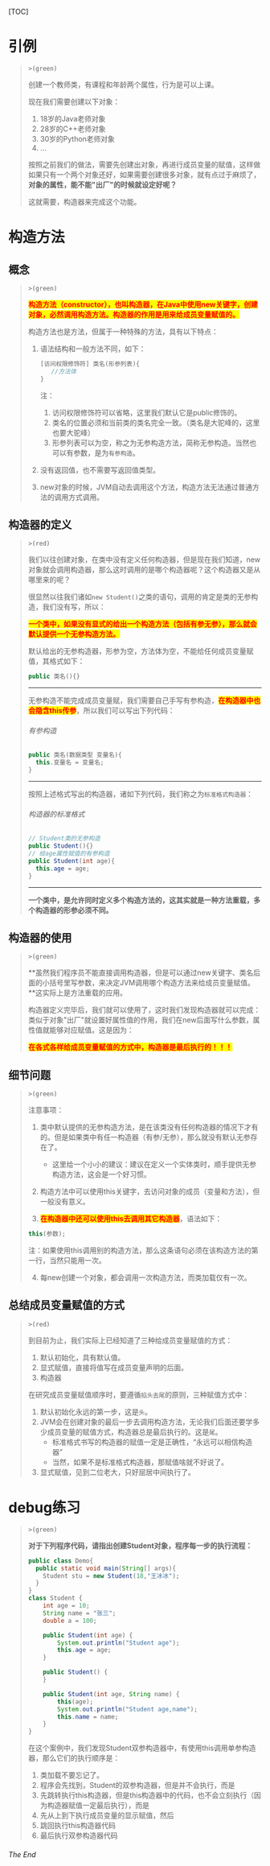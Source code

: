 [TOC]

# 引例

> `>(green)`
>
> 创建一个教师类，有课程和年龄两个属性，行为是可以上课。
>
> 现在我们需要创建以下对象：
>
> 1. 18岁的Java老师对象
> 2. 28岁的C++老师对象
> 3. 30岁的Python老师对象
> 4. ...
>
> 按照之前我们的做法，需要先创建出对象，再进行成员变量的赋值，这样做如果只有一个两个对象还好，如果需要创建很多对象，就有点过于麻烦了，**对象的属性，能不能"出厂"的时候就设定好呢？**
>
> 这就需要，构造器来完成这个功能。

# 构造方法

## 概念

> `>(green)`
>
>  <span style=color:red;background:yellow>**构造方法（constructor），也叫构造器，在Java中使用new关键字，创建对象，必然调用构造方法。构造器的作用是用来给成员变量赋值的。**</span>
>
> 构造方法也是方法，但属于一种特殊的方法，具有以下特点：
>
> 1. 语法结构和一般方法不同，如下：
>
>    ``` java
>    [访问权限修饰符] 类名(形参列表){
>    	//方法体
>    }
>    ```
>
>    注：
>
>    1. 访问权限修饰符可以省略，这里我们默认它是public修饰的。
>    2. 类名的位置必须和当前类的类名完全一致。（类名是大驼峰的，这里也要大驼峰）
>    3. 形参列表可以为空，称之为无参构造方法，简称无参构造。当然也可以有参数，是为`有参构造`。
>
> 2. 没有返回值，也不需要写返回值类型。
>
> 3. new对象的时候，JVM自动去调用这个方法，构造方法无法通过普通方法的调用方式调用。

## 构造器的定义

> `>(red)`
>
> 我们以往创建对象，在类中没有定义任何构造器，但是现在我们知道，new对象就会调用构造器，那么这时调用的是哪个构造器呢？这个构造器又是从哪里来的呢？
>
> 很显然以往我们诸如`new Student()`之类的语句，调用的肯定是类的无参构造，我们没有写，所以：
>
>  <span style=color:red;background:yellow>**一个类中，如果没有显式的给出一个构造方法（包括有参无参），那么就会默认提供一个无参构造方法。**</span>
>
> 默认给出的无参构造器，形参为空，方法体为空，不能给任何成员变量赋值，其格式如下：
>
> ``` java
> public 类名(){}
> ```
>
> ---
>
> 无参构造不能完成成员变量赋，我们需要自己手写有参构造，<span style=color:red;background:yellow>**在构造器中也会隐含this传参**</span>，所以我们可以写出下列代码：
>
> ###### 有参构造
>
> ``` java
> public 类名(数据类型 变量名){
>   this.变量名 = 变量名;
> }
> ```
>
> ---
>
> 按照上述格式写出的构造器，诸如下列代码，我们称之为`标准格式构造器`：
>
> ###### 构造器的标准格式
>
> ``` java
> // Student类的无参构造
> public Student(){}
> // 给age属性赋值的有参构造
> public Student(int age){
>   this.age = age;
> }
> ```
>
> ----
>
> **一个类中，是允许同时定义多个构造方法的，这其实就是一种方法重载，多个构造器的形参必须不同。**

## 构造器的使用

> `>(green)`
>
> **虽然我们程序员不能直接调用构造器，但是可以通过new关键字、类名后面的小括号里写参数，来决定JVM调用哪个构造方法来给成员变量赋值。**这实际上是方法重载的应用。
>
> 构造器定义完毕后，我们就可以使用了，这时我们发现构造器就可以完成：类似于对象"出厂"就设置好属性值的作用，我们在new后面写什么参数，属性值就能够对应赋值。这是因为：
>
>  <span style=color:red;background:yellow>**在各式各样给成员变量赋值的方式中，构造器是最后执行的！！！**</span>

## 细节问题

> `>(green)`
>
> 注意事项：
>
> 1. 类中默认提供的无参构造方法，是在该类没有任何构造器的情况下才有的。但是如果类中有任一构造器（有参/无参），那么就没有默认无参存在了。
>
>    - 这里给一个小小的建议：建议在定义一个实体类时，顺手提供无参构造方法，这会是一个好习惯。
>
> 2. 构造方法中可以使用this关键字，去访问对象的成员（变量和方法），但一般没有意义。
>
> 3.  <span style=color:red;background:yellow>**在构造器中还可以使用this去调用其它构造器**</span>，语法如下：
>
>    ``` java
>    this(参数);
>    ```
>
>    注：如果使用this调用别的构造方法，那么这条语句必须在该构造方法的第一行，当然只能用一次。
>
> 4. 每new创建一个对象，都会调用一次构造方法，而类加载仅有一次。

## 总结成员变量赋值的方式

> `>(red)`
>
> 到目前为止，我们实际上已经知道了三种给成员变量赋值的方式：
>
> 1. 默认初始化，具有默认值。
> 2. 显式赋值，直接将值写在成员变量声明的后面。
> 3. 构造器
>
> 在研究成员变量赋值顺序时，要遵循`掐头去尾`的原则，三种赋值方式中：
>
> 1. 默认初始化永远的第一步，这是`头`。
> 2. JVM会在创建对象的最后一步去调用构造方法，无论我们后面还要学多少成员变量的赋值方式，构造器总是最后执行的。这是`尾`。
>    - 标准格式书写的构造器的赋值一定是正确性，“永远可以相信构造器”
>    - 当然，如果不是标准格式构造器，那赋值啥就不好说了。
> 3. 显式赋值，见到二位老大，只好屈居中间执行了。

# debug练习

> `>(green)`
>
> **对于下列程序代码，请指出创建Student对象，程序每一步的执行流程：**
>
> ``` java
> public class Demo{
>   public static void main(String[] args){
>     Student stu = new Student(18,"王冰冰");
>   }
> }
> class Student {
>     int age = 10;
>     String name = "张三";
>     double a = 100;
> 
>     public Student(int age) {
>         System.out.println("Student age");
>         this.age = age;
>     }
> 
>     public Student() {
>     }
> 
>     public Student(int age, String name) {
>         this(age);
>         System.out.println("Student age,name");
>         this.name = name;
>     }
> }
> ```
>
> 在这个案例中，我们发现Student双参构造器中，有使用this调用单参构造器，那么它们的执行顺序是：
>
> 1. 类加载不要忘记了。
> 2. 程序会先找到，Student的双参构造器，但是并不会执行，而是
> 3. 先跳转执行this构造器，但是this构造器中的代码，也不会立刻执行（因为构造器赋值一定最后执行），而是
> 4. 先从上到下执行成员变量的显示赋值，然后
> 5. 跳回执行this构造器代码
> 6. 最后执行双参构造器代码

###### The End
